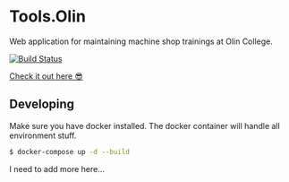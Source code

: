 # Tools.Olin
Web application for maintaining machine shop trainings at Olin College.

[![Build Status](https://travis-ci.org/jack-greenberg/tools.olin.edu.svg?branch=main)](https://travis-ci.org/jack-greenberg/tools.olin.edu)



[Check it out here :sunglasses:](https://tools.olin.edu)

## Developing

Make sure you have docker installed. The docker container will handle all environment stuff.

```bash
$ docker-compose up -d --build
```



I need to add more here...
